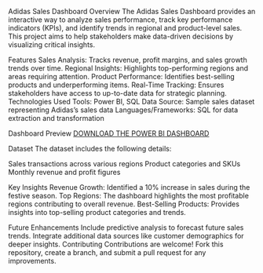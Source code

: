 Adidas Sales Dashboard
Overview
The Adidas Sales Dashboard provides an interactive way to analyze sales performance, track key performance indicators (KPIs), and identify trends in regional and product-level sales. This project aims to help stakeholders make data-driven decisions by visualizing critical insights.

Features
Sales Analysis: Tracks revenue, profit margins, and sales growth trends over time.
Regional Insights: Highlights top-performing regions and areas requiring attention.
Product Performance: Identifies best-selling products and underperforming items.
Real-Time Tracking: Ensures stakeholders have access to up-to-date data for strategic planning.
Technologies Used
Tools: Power BI, SQL
Data Source: Sample sales dataset representing Adidas’s sales data
Languages/Frameworks: SQL for data extraction and transformation

Dashboard Preview
[DOWNLOAD THE POWER BI DASHBOARD](files/salesdashboard.pbix)

Dataset
The dataset includes the following details:

Sales transactions across various regions
Product categories and SKUs
Monthly revenue and profit figures


Key Insights
Revenue Growth: Identified a 10% increase in sales during the festive season.
Top Regions: The dashboard highlights the most profitable regions contributing to overall revenue.
Best-Selling Products: Provides insights into top-selling product categories and trends.

Future Enhancements
Include predictive analysis to forecast future sales trends.
Integrate additional data sources like customer demographics for deeper insights.
Contributing
Contributions are welcome! Fork this repository, create a branch, and submit a pull request for any improvements.
